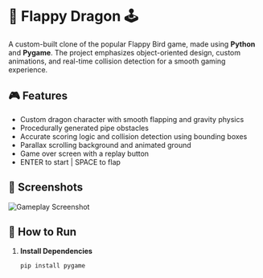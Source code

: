 # 🐉 Flappy Dragon 🕹️

A custom-built clone of the popular Flappy Bird game, made using **Python** and **Pygame**. The project emphasizes object-oriented design, custom animations, and real-time collision detection for a smooth gaming experience.

## 🎮 Features

- Custom dragon character with smooth flapping and gravity physics
- Procedurally generated pipe obstacles
- Accurate scoring logic and collision detection using bounding boxes
- Parallax scrolling background and animated ground
- Game over screen with a replay button
- ENTER to start | SPACE to flap

## 📸 Screenshots

![Gameplay Screenshot](screenshots/flappy-dragon-demo.png) <!-- You can add your own screenshot here -->

## 🚀 How to Run

1. **Install Dependencies**

   ```bash
   pip install pygame

